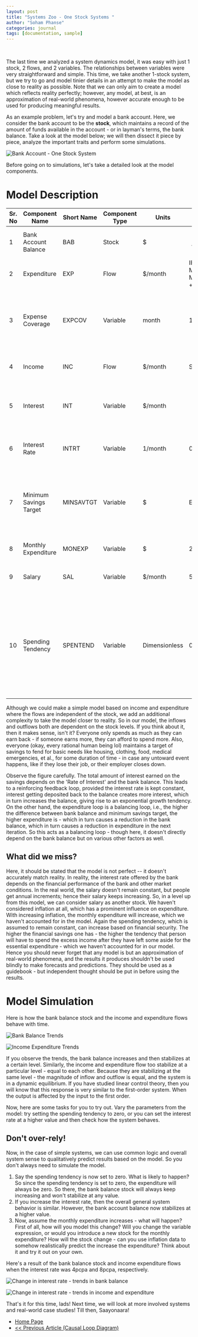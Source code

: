 ```yaml
---
layout: post
title: "Systems Zoo - One Stock Systems "
author: "Soham Phanse"
categories: journal
tags: [documentation, sample]
---
```


<script>
MathJax = {tex: {inlineMath: [['$', '$'], ['\\(', '\\)']]}, svg: {fontCache: 'global'}};
</script>
<script type="text/javascript" id="MathJax-script" async src="https://cdn.jsdelivr.net/npm/mathjax@3/es5/tex-svg.js">  </script>
<br>

The last time we analyzed a system dynamics model, it was easy with just 1 stock, 2 flows, and 2 variables. The relationships between variables were very straightforward and simple. This time, we take another 1-stock system, but we try to go and model tinier details in an attempt to make the model as close to reality as possible. Note that we can only aim to create a model which reflects reality perfectly; however, any model, at best, is an approximation of real-world phenomena, however accurate enough to be used for producing meaningful results. 

As an example problem, let's try and model a bank account. Here, we consider the bank account to be the **stock**, which maintains a record of the amount of funds available in the account - or in layman's terms, the bank balance. Take a look at the model below; we will then dissect it piece by piece, analyze the important traits and perform some simulations. 

![Bank Account - One Stock System](https://sohamphanseiitb.github.io/th-ink-in-systems/assets/img/bank_account_model.jpg)

Before going on to simulations, let's take a detailed look at the model components.

# Model Description

| Sr. No | Component Name | Short Name | Component Type | Units | Expression | Initial Value | Explanation |
| ------ | -------------- | ---------- | -------------- | ----- | ---------- | ------------- | ----------- | 
| 1 | Bank Account Balance | BAB | Stock | \$ | $$ \int(Income - Expenditure) $$ | 100 | Records the available account balance |
| 2 | Expenditure | EXP | Flow | \$/month | IF THEN ELSE ((BAB-MINSAVTGT)>0, (BAB-MINSAVTGT)XSPENTEND + MONEXP, MONEXP | NA | records monthly expenditure |
| 3 | Expense Coverage | EXPCOV | Variable | month | 12 | NA | Duration for which the current balance should suffice wrt to basic monthly expenditure|
| 4 | Income | INC | Flow | \$/month | SAL + INT | | Records monthly income from all sources |
| 5 | Interest | INT | Variable | \$/month | $$ \frac{BAB \times INTRT}{100} $$| | Registers principal interest gained from bank for savings|
| 6 | Interest Rate | INTRT | Variable | 1/month | 0.33 | | Rate of interest the bank offers for savings account |
| 7 | Minimum Savings Target | MINSAVTGT | Variable | $ | EXPCOV*MONEXP | | Minimum amount of bank balance to cover basic monthly expenditure for EXPCOV amount of duration|
| 8 | Monthly Expenditure | MONEXP | Variable | $ | 20 | | Registers monthly expenditure |
| 9 | Salary | SAL | Variable | $/month | 50 | | Registers amount of salary earned per month |
| 10 | Spending Tendency | SPENTEND | Variable | Dimensionless | 0.15 | | Records the spending tendency of the account owner - the higher the value, the higher the user's spending - this acts as a multiplier and hence is dimensionless |

Although we could make a simple model based on income and expenditure where the flows are independent of the stock, we add an additional complexity to take the model closer to reality. So in our model, the inflows and outflows both are dependent on the stock levels. If you think about it, then it makes sense, isn't it? Everyone only spends as much as they can earn back - if someone earns more, they can afford to spend more. Also, everyone (okay, every rational human being lol) maintains a target of savings to fend for basic needs like housing, clothing, food, medical emergencies, et al., for some duration of time - in case any untoward event happens, like if they lose their job, or their employer closes down. 

Observe the figure carefully. The total amount of interest earned on the savings depends on the 'Rate of Interest' and the bank balance. This leads to a reinforcing feedback loop, provided the interest rate is kept constant, interest getting deposited back to the balance creates more interest, which in turn increases the balance, giving rise to an exponential growth tendency. On the other hand, the expenditure loop is a balancing loop, i.e., the higher the difference between bank balance and minimum savings target, the higher expenditure is - which in turn causes a reduction in the bank balance, which in turn causes a reduction in expenditure in the next iteration. So this acts as a balancing loop - though here, it doesn't directly depend on the bank balance but on various other factors as well. 

## What did we miss?

Here, it should be stated that the model is not perfect -- it doesn't accurately match reality. In reality, the interest rate offered by the bank depends on the financial performance of the bank and other market conditions. In the real world, the salary doesn't remain constant, but people get annual increments; hence their salary keeps increasing. So, in a level up from this model, we can consider salary as another stock. We haven't considered inflation at all, which has a prominent influence on expenditure. With increasing inflation, the monthly expenditure will increase, which we haven't accounted for in the model. Again the spending tendency, which is assumed to remain constant, can increase based on financial security. The higher the financial savings one has - the higher the tendency that person will have to spend the excess income after they have left some aside for the essential expenditure - which we haven't accounted for in our model. Hence you should never forget that any model is but an approximation of real-world phenomena, and the results it produces shouldn't be used blindly to make forecasts and predictions. They should be used as a guidebook - but independent thought should be put in before using the results. 

# Model Simulation

Here is how the bank balance stock and the income and expenditure flows behave with time.

![Bank Balance Trends](https://sohamphanseiitb.github.io/th-ink-in-systems/assets/img/bank_acc_balance.png)

![Income Expenditure Trends](https://sohamphanseiitb.github.io/th-ink-in-systems/assets/img/income_expenditure.png)

If you observe the trends, the bank balance increases and then stabilizes at a certain level. Similarly, the income and expenditure flow too stabilize at a particular level - equal to each other. Because they are stabilizing at the same level - the magnitude of inflow and outflow is equal, and the system is in a dynamic equilibrium. If you have studied linear control theory, then you will know that this response is very similar to the first-order system. When the output is affected by the input to the first order. 

Now, here are some tasks for you to try out. Vary the parameters from the model: try setting the spending tendency to zero, or you can set the interest rate at a higher value and then check how the system behaves.

## Don't over-rely!

Now, in the case of simple systems, we can use common logic and overall system sense to qualitatively predict results based on the model. So you don't always need to simulate the model. 

1. Say the spending tendency is now set to zero. What is likely to happen? So since the spending tendency is set to zero, the expenditure will always be zero. So there, the bank balance stock will always keep increasing and won't stabilize at any value.
2. If you increase the interest rate, then the overall general system behavior is similar. However, the bank account balance now stabilizes at a higher value.
3. Now, assume the monthly expenditure increases - what will happen? First of all, how will you model this change? Will you change the variable expression, or would you introduce a new stock for the monthly expenditure? How will the stock change - can you use inflation data to somehow realistically predict the increase the expenditure? Think about it and try it out on your own.

Here's a result of the bank balance stock and income expenditure flows when the interest rate was 4pcpa and 8pcpa, respectively. 

![Change in interest rate - trends in bank balance](https://sohamphanseiitb.github.io/th-ink-in-systems/assets/img/change_in_interest_rate_bank_balance.png)

![Change in interest rate - trends in income and expenditure](https://github.com/sohamphanseiitb/th-ink-in-systems/assets/img/change_in_interest_rate_income_expenditure.png)

That's it for this time, lads! Next time, we will look at more involved systems and real-world case studies! Till then, Saayonaara!

<!-- Based on the figure, we can conclude that when the ROI (Rate of Interest) and ROE(Rate of Expenditure) are equal, the stock level will be maintained at a constant rate. We explore the stock level behavior when either the ROI or ROE is zero.  When we have a zero ROE and a finite ROI, we can see exponential growth in the stock levels; thus, we can conclude that in such an event, it is the reinforcing loop that regulates the behavior of the stock level and causes such exponential growth.  Whereas in the event of zero ROI but finite ROE, we can see that the decline is very slow as compared to the earlier case, hinting that there is a balancing loop regulating the behavior.  In the first case, more amount creates more interest, which results in more amount – inducing a coupling and eventually exponential nature.  In the second case, less amount means less expenditure which results in better retention of the available amount – displaying the balancing nature.

![Balancing and Reinforcing Feedback loops at play](https://sohamphanseiitb.github.io/Think-in-Systems/assets/system-dynamics/interest-model-2.png)

We have used the tools to simulate a system's response in different conditions. Here, being a single stock system, it was easy to calculate and get the results. Systems get complicated when there are multiple stocks, feedback, and external factors affecting stock levels and flows. -->

- [Home Page](https://sohamphanseiitb.github.io/th-ink-in-systems/about-the-author)
- [<< Previous Article (Causal Loop Diagram)](https://sohamphanseiitb.github.io/th-ink-in-systems/Causal-Loop-Diagrams)

